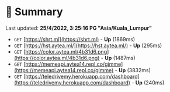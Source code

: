# 📖 Summary
Last updated: **25/4/2022, 3:25:16 PG "Asia/Kuala_Lumpur"**

- `GET` [https://shrt.ml](https://shrt.ml) - **Up** (1869ms)
- `GET` [https://hst.aytea.ml/](https://hst.aytea.ml/) - **Up** (295ms)
- `GET` [https://color.aytea.ml/4b31d6.png](https://color.aytea.ml/4b31d6.png) - **Up** (1487ms)
- `GET` [https://memeapi.aytea14.repl.co/gimme](https://memeapi.aytea14.repl.co/gimme) - **Up** (3832ms)
- `GET` [https://teledrivemy.herokuapp.com/dashboard](https://teledrivemy.herokuapp.com/dashboard) - **Up** (240ms)
